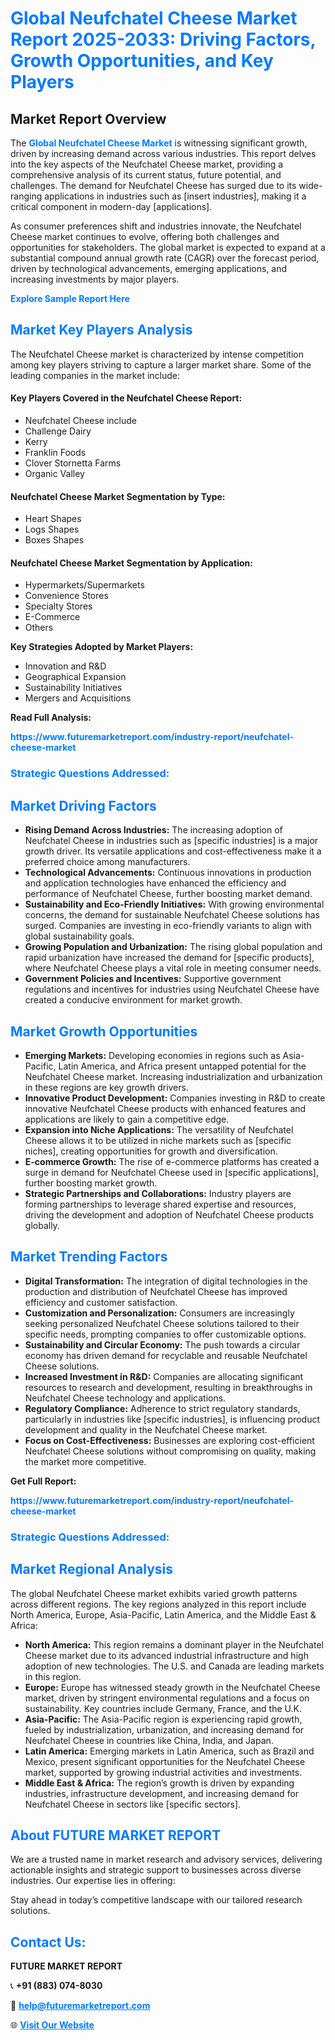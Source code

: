 <h1 style="color: #007BFF;">Global Neufchatel Cheese Market Report 2025-2033: Driving Factors, Growth Opportunities, and Key Players</h1>

<section id="overview">
<h2>Market Report Overview</h2>
<p>The <a href="https://www.futuremarketreport.com/industry-report/neufchatel-cheese-market" style="color: #007BFF; text-decoration: none;"><strong>Global Neufchatel Cheese Market</strong></a> is witnessing significant growth, driven by increasing demand across various industries. This report delves into the key aspects of the Neufchatel Cheese market, providing a comprehensive analysis of its current status, future potential, and challenges. The demand for Neufchatel Cheese has surged due to its wide-ranging applications in industries such as [insert industries], making it a critical component in modern-day [applications].</p>
<p>As consumer preferences shift and industries innovate, the Neufchatel Cheese market continues to evolve, offering both challenges and opportunities for stakeholders. The global market is expected to expand at a substantial compound annual growth rate (CAGR) over the forecast period, driven by technological advancements, emerging applications, and increasing investments by major players.</p>
</section>

<section id="overview">
<p><a href="https://www.futuremarketreport.com/request-sample/reportId=98898" style="color: #007BFF; text-decoration: none;"><strong>Explore Sample Report Here</strong></a></p>
</section>

<section id="key-players">
<h2 style="color: #007BFF;">Market Key Players Analysis</h2>
<p>The Neufchatel Cheese market is characterized by intense competition among key players striving to capture a larger market share. Some of the leading companies in the market include:</p>
<h4>Key Players Covered in the Neufchatel Cheese Report:</h4>
<ul><li>Neufchatel Cheese include</li><li>Challenge Dairy</li><li>Kerry</li><li>Franklin Foods</li><li>Clover Stornetta Farms</li><li>Organic Valley</li></ul>
<h4>Neufchatel Cheese Market Segmentation by Type:</h4>
<ul><li>Heart Shapes</li><li>Logs Shapes</li><li>Boxes Shapes</li></ul>

<h4>Neufchatel Cheese Market Segmentation by Application:</h4>
<ul><li>Hypermarkets/Supermarkets</li><li>Convenience Stores</li><li>Specialty Stores</li><li>E-Commerce</li><li>Others</li></ul>
<p><strong>Key Strategies Adopted by Market Players:</strong></p>
<ul>
<li>Innovation and R&D</li>
<li>Geographical Expansion</li>
<li>Sustainability Initiatives</li>
<li>Mergers and Acquisitions</li>
</ul>
</section>

<section>
<p><strong>Read Full Analysis: </strong></p><a href="https://www.futuremarketreport.com/industry-report/neufchatel-cheese-market" style="color: #007BFF; text-decoration: none;"><strong>https://www.futuremarketreport.com/industry-report/neufchatel-cheese-market</strong></a>
<h3 style="color: #007BFF;">Strategic Questions Addressed:</h3>
</section>

<section id="driving-factors">
<h2 style="color: #007BFF;">Market Driving Factors</h2>
<ul>
<li><strong>Rising Demand Across Industries:</strong> The increasing adoption of Neufchatel Cheese in industries such as [specific industries] is a major growth driver. Its versatile applications and cost-effectiveness make it a preferred choice among manufacturers.</li>
<li><strong>Technological Advancements:</strong> Continuous innovations in production and application technologies have enhanced the efficiency and performance of Neufchatel Cheese, further boosting market demand.</li>
<li><strong>Sustainability and Eco-Friendly Initiatives:</strong> With growing environmental concerns, the demand for sustainable Neufchatel Cheese solutions has surged. Companies are investing in eco-friendly variants to align with global sustainability goals.</li>
<li><strong>Growing Population and Urbanization:</strong> The rising global population and rapid urbanization have increased the demand for [specific products], where Neufchatel Cheese plays a vital role in meeting consumer needs.</li>
<li><strong>Government Policies and Incentives:</strong> Supportive government regulations and incentives for industries using Neufchatel Cheese have created a conducive environment for market growth.</li>
</ul>
</section>

<section id="growth-opportunities">
<h2 style="color: #007BFF;">Market Growth Opportunities</h2>
<ul>
<li><strong>Emerging Markets:</strong> Developing economies in regions such as Asia-Pacific, Latin America, and Africa present untapped potential for the Neufchatel Cheese market. Increasing industrialization and urbanization in these regions are key growth drivers.</li>
<li><strong>Innovative Product Development:</strong> Companies investing in R&D to create innovative Neufchatel Cheese products with enhanced features and applications are likely to gain a competitive edge.</li>
<li><strong>Expansion into Niche Applications:</strong> The versatility of Neufchatel Cheese allows it to be utilized in niche markets such as [specific niches], creating opportunities for growth and diversification.</li>
<li><strong>E-commerce Growth:</strong> The rise of e-commerce platforms has created a surge in demand for Neufchatel Cheese used in [specific applications], further boosting market growth.</li>
<li><strong>Strategic Partnerships and Collaborations:</strong> Industry players are forming partnerships to leverage shared expertise and resources, driving the development and adoption of Neufchatel Cheese products globally.</li>
</ul>
</section>

<section id="trending-factors">
<h2 style="color: #007BFF;">Market Trending Factors</h2>
<ul>
<li><strong>Digital Transformation:</strong> The integration of digital technologies in the production and distribution of Neufchatel Cheese has improved efficiency and customer satisfaction.</li>
<li><strong>Customization and Personalization:</strong> Consumers are increasingly seeking personalized Neufchatel Cheese solutions tailored to their specific needs, prompting companies to offer customizable options.</li>
<li><strong>Sustainability and Circular Economy:</strong> The push towards a circular economy has driven demand for recyclable and reusable Neufchatel Cheese solutions.</li>
<li><strong>Increased Investment in R&D:</strong> Companies are allocating significant resources to research and development, resulting in breakthroughs in Neufchatel Cheese technology and applications.</li>
<li><strong>Regulatory Compliance:</strong> Adherence to strict regulatory standards, particularly in industries like [specific industries], is influencing product development and quality in the Neufchatel Cheese market.</li>
<li><strong>Focus on Cost-Effectiveness:</strong> Businesses are exploring cost-efficient Neufchatel Cheese solutions without compromising on quality, making the market more competitive.</li>
</ul>
</section>

<section>
<p><strong>Get Full Report: </strong></p><a href="https://www.futuremarketreport.com/industry-report/neufchatel-cheese-market" style="color: #007BFF; text-decoration: none;"><strong>https://www.futuremarketreport.com/industry-report/neufchatel-cheese-market</strong></a>
<h3 style="color: #007BFF;">Strategic Questions Addressed:</h3>
</section>


<section id="regional-analysis">
<h2 style="color: #007BFF;">Market Regional Analysis</h2>
<p>The global Neufchatel Cheese market exhibits varied growth patterns across different regions. The key regions analyzed in this report include North America, Europe, Asia-Pacific, Latin America, and the Middle East & Africa:</p>
<ul>
<li><strong>North America:</strong> This region remains a dominant player in the Neufchatel Cheese market due to its advanced industrial infrastructure and high adoption of new technologies. The U.S. and Canada are leading markets in this region.</li>
<li><strong>Europe:</strong> Europe has witnessed steady growth in the Neufchatel Cheese market, driven by stringent environmental regulations and a focus on sustainability. Key countries include Germany, France, and the U.K.</li>
<li><strong>Asia-Pacific:</strong> The Asia-Pacific region is experiencing rapid growth, fueled by industrialization, urbanization, and increasing demand for Neufchatel Cheese in countries like China, India, and Japan.</li>
<li><strong>Latin America:</strong> Emerging markets in Latin America, such as Brazil and Mexico, present significant opportunities for the Neufchatel Cheese market, supported by growing industrial activities and investments.</li>
<li><strong>Middle East & Africa:</strong> The region’s growth is driven by expanding industries, infrastructure development, and increasing demand for Neufchatel Cheese in sectors like [specific sectors].</li>
</ul>
</section>

<footer>
<h2 style="color: #007BFF;">About FUTURE MARKET REPORT</h2>
<p>We are a trusted name in market research and advisory services, delivering actionable insights and strategic support to businesses across diverse industries. Our expertise lies in offering:</p>

<p>Stay ahead in today’s competitive landscape with our tailored research solutions.</p>

<h2 style="color: #007BFF;">Contact Us:</h2>
<p><strong>FUTURE MARKET REPORT</strong></p>
<p>📞 <strong>+91 (883) 074-8030</strong></p>
<p>📧 <strong><a href="mailto:help@futuremarketreport.com" style="color: #007BFF;">help@futuremarketreport.com</a></strong></p>
<p>🌐 <strong><a href="https://www.futuremarketreport.com/" style="color: #007BFF;">Visit Our Website</a></strong></p>
</footer>
